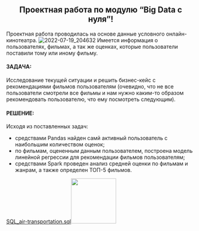 <h2 align="center">Проектная работа по модулю “Big Data с нуля”!</a></h2>

Проектная работа проводилась на основе данные условного онлайн-кинотеатра.
![2022-07-19_204632](https://user-images.githubusercontent.com/108893866/179794537-73ece5e5-fbe9-45e5-95e0-3b9678ea7847.png)
Имеется информация о пользователях, фильмах, а так же оценках, которые пользователи поставили тому или иному фильму.
#### ЗАДАЧА: ####
Исследование текущей ситуации и решить бизнес-кейс с рекомендациями фильмов пользователям (очевидно, что не все пользователи смотрели все фильмы и нам нужно каким-то образом рекомендовать пользователю, что ему посмотреть следующим).</br>
#### РЕШЕНИЕ: ####
Исходя из поставленных задач:
- средствами Pandas найден самй активный пользователь с наибольшим количеством оценок;
- по фильмам, оцененным данным пользователем, построена модель линейной регрессии для рекомендации фильмов пользователям;
- средствами Spark проведен анализ средней оценки по фильмам и жанрам, а также определен ТОП-5 фильмов.

<div align="left"><a href="https://github.com/PetrukhinSergey/SQL_air-transportation/blob/main/SQL_air-transportation.sql" target="_blank">SQL_air-transportation.sql</a><img src="https://user-images.githubusercontent.com/108893866/179385582-25cdd117-2530-42e3-b7dc-1edd323f3e68.png" width="120" />
</div>
